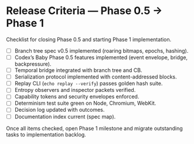 # Release Criteria — Phase 0.5 → Phase 1

Checklist for closing Phase 0.5 and starting Phase 1 implementation.

- [ ] Branch tree spec v0.5 implemented (roaring bitmaps, epochs, hashing).
- [ ] Codex’s Baby Phase 0.5 features implemented (event envelope, bridge, backpressure).
- [ ] Temporal bridge integrated with branch tree and CB.
- [ ] Serialization protocol implemented with content-addressed blocks.
- [ ] Replay CLI (`echo replay --verify`) passes golden hash suite.
- [ ] Entropy observers and inspector packets verified.
- [ ] Capability tokens and security envelopes enforced.
- [ ] Determinism test suite green on Node, Chromium, WebKit.
- [ ] Decision log updated with outcomes.
- [ ] Documentation index current (spec map).

Once all items checked, open Phase 1 milestone and migrate outstanding tasks to implementation backlog.
